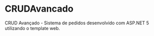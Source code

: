 # CRUDAvancado
CRUD Avançado - Sistema de pedidos desenvolvido com ASP.NET 5 utilizando o template web.
